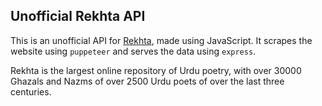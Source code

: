 ## Unofficial Rekhta API

This is an unofficial API for [Rekhta](https://www.rekhta.org/?lang=en), made using JavaScript. It scrapes the website using `puppeteer` and serves the data using `express`.

Rekhta is the largest online repository of Urdu poetry, with over 30000 Ghazals and Nazms of over 2500 Urdu poets of over the last three centuries.
